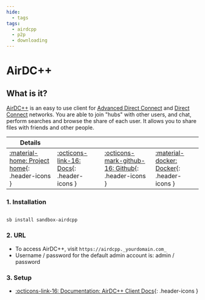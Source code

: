 ```yaml
---
hide:
  - tags
tags:
  - airdcpp
  - p2p
  - downloading
---
```


# AirDC++

## What is it?

[AirDC++](https://www.airdcpp.net/) is an easy to use client for [Advanced Direct Connect](http://en.wikipedia.org/wiki/Advanced_Direct_Connect) and [Direct Connect](http://en.wikipedia.org/wiki/Direct_Connect_(file_sharing)) networks. You are able to join "hubs" with other users, and chat, perform searches and browse the share of each user. It allows you to share files with friends and other people.

| Details     |             |             |             |
|-------------|-------------|-------------|-------------|
| [:material-home: Project home](https://www.airdcpp.net/){: .header-icons } | [:octicons-link-16: Docs](https://airdcpp-web.github.io/docs/){: .header-icons } | [:octicons-mark-github-16: Github](https://github.com/gangefors/docker-airdcpp-webclient){: .header-icons } | [:material-docker: Docker](https://hub.docker.com/r/gangefors/airdcpp-webclient/){: .header-icons }|

### 1. Installation

``` shell

sb install sandbox-airdcpp

```

### 2. URL

- To access AirDC++, visit `https://airdcpp._yourdomain.com_`
- Username / password for the default admin account is: admin / password

### 3. Setup

- [:octicons-link-16: Documentation: AirDC++ Client Docs](https://airdcpp-web.github.io/docs/){: .header-icons }

